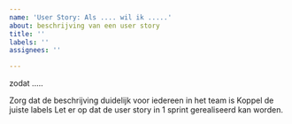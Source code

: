 ```yaml
---
name: 'User Story: Als .... wil ik .....'
about: beschrijving van een user story
title: ''
labels: ''
assignees: ''

---
```


zodat .....

Zorg dat de beschrijving duidelijk voor iedereen in het team is
Koppel de juiste labels
Let er op dat de user story in 1 sprint gerealiseerd kan worden.
